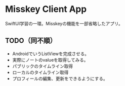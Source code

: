 # Misskey Client App
SwiftUI学習の一環。Misskeyの機能を一部省略したアプリ。

## TODO（同不順）
- AndroidでいうListViewを完成させる。
- 実際にノートのvalueを取得してみる。
- パブリックのタイムライン取得
- ローカルのタイムライン取得
- プロフィールの編集、更新をできるようにする。
